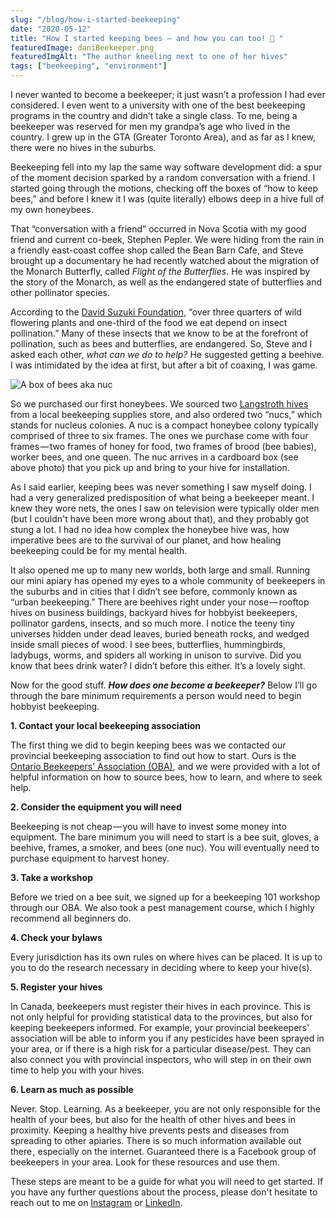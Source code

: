 ```yaml
---
slug: "/blog/how-i-started-beekeeping"
date: "2020-05-12"
title: "How I started keeping bees — and how you can too! 🐝 "
featuredImage: daniBeekeeper.png
featuredImgAlt: "The author kneeling next to one of her hives"
tags: ["beekeeping", "environment"]
---
```

I never wanted to become a beekeeper; it just wasn’t a profession I had ever considered. I even went to a university with one of the best beekeeping programs in the country and didn’t take a single class. To me, being a beekeeper was reserved for men my grandpa’s age who lived in the country. I grew up in the GTA (Greater Toronto Area), and as far as I knew, there were no hives in the suburbs. 


Beekeeping fell into my lap the same way software development did: a spur of the moment decision sparked by a random conversation with a friend. I started going through the motions, checking off the boxes of “how to keep bees,” and before I knew it I was (quite literally) elbows deep in a hive full of my own honeybees. 


That “conversation with a friend” occurred in Nova Scotia with my good friend and current co-beek, Stephen Pepler. We were hiding from the rain in a friendly east-coast coffee shop called the Bean Barn Cafe, and Steve brought up a documentary he had recently watched about the migration of the Monarch Butterfly, called <em>Flight of the Butterflies</em>. He was inspired by the story of the Monarch, as well as the endangered state of butterflies and other pollinator species. 


According to the <a href="https://davidsuzuki.org/project/pollinators/" target="_blank">David Suzuki Foundation</a>, “over three quarters of wild flowering plants and one-third of the food we eat depend on insect pollination.” Many of these insects that we know to be at the forefront of pollination, such as bees and butterflies, are endangered. So, Steve and I asked each other, <em>what can we do to help?</em> He suggested getting a beehive. I was intimidated by the idea at first, but after a bit of coaxing, I was game. 

![A box of bees aka nuc](./box_of_bees.png)

So we purchased our first honeybees. We sourced two <a href="https://en.wikipedia.org/wiki/Langstroth_hive" target="_blank">Langstroth hives</a> from a local beekeeping supplies store, and also ordered two “nucs,” which stands for nucleus colonies. A nuc is a compact honeybee colony typically comprised of three to six frames. The ones we purchase come with four frames — two frames of honey for food, two frames of brood (bee babies), worker bees, and one queen. The nuc arrives in a cardboard box (see above photo) that you pick up and bring to your hive for installation. 


As I said earlier, keeping bees was never something I saw myself doing. I had a very generalized predisposition of what being a beekeeper meant. I knew they wore nets, the ones I saw on television were typically older men (but I couldn't have been more wrong about that), and they probably got stung a lot. I had no idea how complex the honeybee hive was, how imperative bees are to the survival of our planet, and how healing beekeeping could be for my mental health. 


It also opened me up to many new worlds, both large and small. Running our mini apiary has opened my eyes to a whole community of beekeepers in the suburbs and in cities that I didn’t see before, commonly known as “urban beekeeping.” There are beehives right under your nose — rooftop hives on business buildings, backyard hives for hobbyist beekeepers, pollinator gardens, insects, and so much more. I notice the teeny tiny universes hidden under dead leaves, buried beneath rocks, and wedged inside small pieces of wood. I see bees, butterflies, hummingbirds, ladybugs, worms, and spiders all working in unison to survive. Did you know that bees drink water? I didn’t before this either. It’s a lovely sight.

Now for the good stuff. <em>**How does one become a beekeeper?**</em> Below I’ll go through the bare minimum requirements a person would need to begin hobbyist beekeeping.

**<div style="text-align: left">1. Contact your local beekeeping association</div>**

The first thing we did to begin keeping bees was we contacted our provincial beekeeping association to find out how to start. Ours is the <a href="https://www.ontariobee.com/" target="_blank">Ontario Beekeepers' Association (OBA)</a>, and we were provided with a lot of helpful information on how to source bees, how to learn, and where to seek help.

**<div style="text-align: left">2. Consider the equipment you will need</div>**

Beekeeping is not cheap — you will have to invest some money into equipment. The bare minimum you will need to start is a bee suit, gloves, a beehive, frames, a smoker, and bees (one nuc). You will eventually need to purchase equipment to harvest honey.

**<div style="text-align: left">3. Take a workshop</div>**

Before we tried on a bee suit, we signed up for a beekeeping 101 workshop through our OBA. We also took a pest management course, which I highly recommend all beginners do.

**<div style="text-align: left">4. Check your bylaws</div>**

Every jurisdiction has its own rules on where hives can be placed. It is up to you to do the research necessary in deciding where to keep your hive(s).

**<div style="text-align: left">5. Register your hives</div>**

In Canada, beekeepers must register their hives in each province. This is not only helpful for providing statistical data to the provinces, but also for keeping beekeepers informed. For example, your provincial beekeepers' association will be able to inform you if any pesticides have been sprayed in your area, or if there is a high risk for a particular disease/pest. They can also connect you with provincial inspectors, who will step in on their own time to help you with your hives. 

**<div style="text-align: left">6. Learn as much as possible</div>**

Never. Stop. Learning. As a beekeeper, you are not only responsible for the health of your bees, but also for the health of other hives and bees in proximity. Keeping a healthy hive prevents pests and diseases from spreading to other apiaries. There is so much information available out there , especially on the internet. Guaranteed there is a Facebook group of beekeepers in your area. Look for these resources and use them. 

These steps are meant to be a guide for what you will need to get started. If you have any further questions about the process, please don't hesitate to reach out to me on <a href="https://www.instagram.com/changingthesubject/?hl=en" target="_blank">Instagram</a> or <a href="https://www.linkedin.com/in/danielle-subject/" target="_blank">LinkedIn</a>.